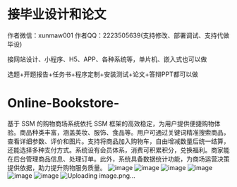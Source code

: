 # 接毕业设计和论文
作者微信：xunmaw001  作者QQ：2223505639(支持修改、部署调试、支持代做毕设)

接网站设计、小程序、H5、APP、各种系统等，单片机、嵌入式也可以做

选题+开题报告+任务书+程序定制+安装测试+论文+答辩PPT都可以做
# Online-Bookstore-
基于 SSM 的购物商场系统依托 SSM 框架的高效稳定，为用户提供便捷购物体验。商品种类丰富，涵盖美妆、服饰、食品等。用户可通过关键词精准搜索商品，查看详细参数、评价和图片。支持将商品加入购物车，自由增减数量后统一结算，还能选择多种支付方式。系统设有会员体系，消费可积累积分，兑换福利。商家能在后台管理商品信息、处理订单。此外，系统具备数据统计功能，为商场运营决策提供依据，助力提升购物服务质量。 
![image](https://github.com/user-attachments/assets/8bc6c134-2325-405a-ae0a-d4011d734374)
![image](https://github.com/user-attachments/assets/2b4e11f1-ee27-4f36-96bb-56e4902a169a)
![image](https://github.com/user-attachments/assets/6622a137-6129-4d08-9846-79d4e9386ffa)
![image](https://github.com/user-attachments/assets/9aca836a-a073-4d91-b27d-a2794a7be3d5)
![image](https://github.com/user-attachments/assets/245b69f9-2e88-4cca-ad9e-e70115cb407c)
![image](https://github.com/user-attachments/assets/1131bc12-6730-488d-900f-cc876caf1527)
![Uploading image.png…]()
